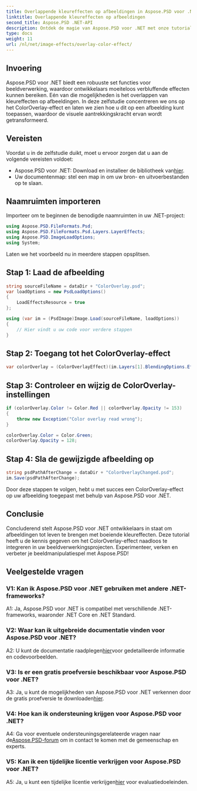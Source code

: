 ```yaml
---
title: Overlappende kleureffecten op afbeeldingen in Aspose.PSD voor .NET
linktitle: Overlappende kleureffecten op afbeeldingen
second_title: Aspose.PSD .NET-API
description: Ontdek de magie van Aspose.PSD voor .NET met onze tutorial over overlappende kleureffecten. Til uw beeldverwerkingsspel moeiteloos naar een hoger niveau.
type: docs
weight: 11
url: /nl/net/image-effects/overlay-color-effect/
---
```

## Invoering

Aspose.PSD voor .NET biedt een robuuste set functies voor beeldverwerking, waardoor ontwikkelaars moeiteloos verbluffende effecten kunnen bereiken. Eén van die mogelijkheden is het overlappen van kleureffecten op afbeeldingen. In deze zelfstudie concentreren we ons op het ColorOverlay-effect en laten we zien hoe u dit op een afbeelding kunt toepassen, waardoor de visuele aantrekkingskracht ervan wordt getransformeerd.

## Vereisten

Voordat u in de zelfstudie duikt, moet u ervoor zorgen dat u aan de volgende vereisten voldoet:

- Aspose.PSD voor .NET: Download en installeer de bibliotheek van[hier](https://releases.aspose.com/psd/net/).
- Uw documentenmap: stel een map in om uw bron- en uitvoerbestanden op te slaan.

## Naamruimten importeren

Importeer om te beginnen de benodigde naamruimten in uw .NET-project:

```csharp
using Aspose.PSD.FileFormats.Psd;
using Aspose.PSD.FileFormats.Psd.Layers.LayerEffects;
using Aspose.PSD.ImageLoadOptions;
using System;
```

Laten we het voorbeeld nu in meerdere stappen opsplitsen.

## Stap 1: Laad de afbeelding

```csharp
string sourceFileName = dataDir + "ColorOverlay.psd";
var loadOptions = new PsdLoadOptions()
{
    LoadEffectsResource = true
};

using (var im = (PsdImage)Image.Load(sourceFileName, loadOptions))
{
    // Hier vindt u uw code voor verdere stappen
}
```

## Stap 2: Toegang tot het ColorOverlay-effect

```csharp
var colorOverlay = (ColorOverlayEffect)(im.Layers[1].BlendingOptions.Effects[0]);
```

## Stap 3: Controleer en wijzig de ColorOverlay-instellingen

```csharp
if (colorOverlay.Color != Color.Red || colorOverlay.Opacity != 153)
{
    throw new Exception("Color overlay read wrong");
}

colorOverlay.Color = Color.Green;
colorOverlay.Opacity = 128;
```

## Stap 4: Sla de gewijzigde afbeelding op

```csharp
string psdPathAfterChange = dataDir + "ColorOverlayChanged.psd";
im.Save(psdPathAfterChange);
```

Door deze stappen te volgen, hebt u met succes een ColorOverlay-effect op uw afbeelding toegepast met behulp van Aspose.PSD voor .NET.

## Conclusie

Concluderend stelt Aspose.PSD voor .NET ontwikkelaars in staat om afbeeldingen tot leven te brengen met boeiende kleureffecten. Deze tutorial heeft u de kennis gegeven om het ColorOverlay-effect naadloos te integreren in uw beeldverwerkingsprojecten. Experimenteer, verken en verbeter je beeldmanipulatiespel met Aspose.PSD!

## Veelgestelde vragen

### V1: Kan ik Aspose.PSD voor .NET gebruiken met andere .NET-frameworks?

A1: Ja, Aspose.PSD voor .NET is compatibel met verschillende .NET-frameworks, waaronder .NET Core en .NET Standard.

### V2: Waar kan ik uitgebreide documentatie vinden voor Aspose.PSD voor .NET?

 A2: U kunt de documentatie raadplegen[hier](https://reference.aspose.com/psd/net/)voor gedetailleerde informatie en codevoorbeelden.

### V3: Is er een gratis proefversie beschikbaar voor Aspose.PSD voor .NET?

 A3: Ja, u kunt de mogelijkheden van Aspose.PSD voor .NET verkennen door de gratis proefversie te downloaden[hier](https://releases.aspose.com/).

### V4: Hoe kan ik ondersteuning krijgen voor Aspose.PSD voor .NET?

 A4: Ga voor eventuele ondersteuningsgerelateerde vragen naar de[Aspose.PSD-forum](https://forum.aspose.com/c/psd/34) om in contact te komen met de gemeenschap en experts.

### V5: Kan ik een tijdelijke licentie verkrijgen voor Aspose.PSD voor .NET?

 A5: Ja, u kunt een tijdelijke licentie verkrijgen[hier](https://purchase.aspose.com/temporary-license/) voor evaluatiedoeleinden.